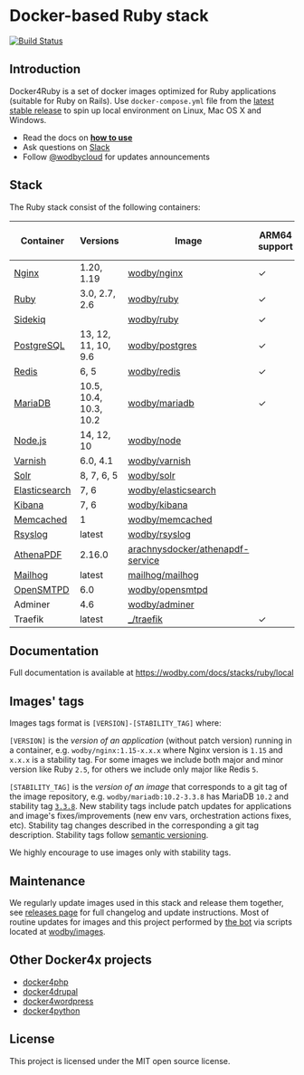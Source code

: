 # Docker-based Ruby stack

[![Build Status](https://github.com/wodby/docker4ruby/workflows/Run%20tests/badge.svg)](https://github.com/wodby/docker4ruby/actions)

## Introduction

Docker4Ruby is a set of docker images optimized for Ruby applications (suitable for Ruby on Rails). Use `docker-compose.yml` file from the [latest stable release](https://github.com/wodby/docker4ruby/releases) to spin up local environment on Linux, Mac OS X and Windows. 

* Read the docs on [**how to use**](https://wodby.com/docs/stacks/ruby/local#usage)
* Ask questions on [Slack](http://slack.wodby.com/)
* Follow [@wodbycloud](https://twitter.com/wodbycloud) for updates announcements

## Stack

The Ruby stack consist of the following containers:

| Container       | Versions                | Image                              | ARM64 support | Enabled by default |
| -------------   | ----------------        | ---------------------------------- | ------------- | ------- |
| [Nginx]         | 1.20, 1.19              | [wodby/nginx]                      | ✓             | ✓       |
| [Ruby]          | 3.0, 2.7, 2.6           | [wodby/ruby]                       | ✓             | ✓       |
| [Sidekiq]       |                         | [wodby/ruby]                       | ✓             |         |
| [PostgreSQL]    | 13, 12, 11, 10, 9.6     | [wodby/postgres]                   | ✓             | ✓       |
| [Redis]         | 6, 5                    | [wodby/redis]                      | ✓             | ✓       |
| [MariaDB]       | 10.5, 10.4, 10.3, 10.2  | [wodby/mariadb]                    | ✓             |         |
| [Node.js]       | 14, 12, 10              | [wodby/node]                       |               |         |
| [Varnish]       | 6.0, 4.1                | [wodby/varnish]                    |               |         |
| [Solr]          | 8, 7, 6, 5              | [wodby/solr]                       |               |         |
| [Elasticsearch] | 7, 6                    | [wodby/elasticsearch]              |               |         |
| [Kibana]        | 7, 6                    | [wodby/kibana]                     |               |         |
| [Memcached]     | 1                       | [wodby/memcached]                  |               |         |
| [Rsyslog]       | latest                  | [wodby/rsyslog]                    |               |         |
| [AthenaPDF]     | 2.16.0                  | [arachnysdocker/athenapdf-service] |               |         |
| [Mailhog]       | latest                  | [mailhog/mailhog]                  |               | ✓       |
| [OpenSMTPD]     | 6.0                     | [wodby/opensmtpd]                  |               |         |
| Adminer         | 4.6                     | [wodby/adminer]                    |               |         |
| Traefik         | latest                  | [_/traefik]                        | ✓             | ✓       |
                                                                                                 
## Documentation                                                                                 
                                                                                                 
Full documentation is available at https://wodby.com/docs/stacks/ruby/local             

## Images' tags

Images tags format is `[VERSION]-[STABILITY_TAG]` where:

`[VERSION]` is the _version of an application_ (without patch version) running in a container, e.g. `wodby/nginx:1.15-x.x.x` where Nginx version is `1.15` and `x.x.x` is a stability tag. For some images we include both major and minor version like Ruby `2.5`, for others we include only major like Redis `5`. 

`[STABILITY_TAG]` is the _version of an image_ that corresponds to a git tag of the image repository, e.g. `wodby/mariadb:10.2-3.3.8` has MariaDB `10.2` and stability tag [`3.3.8`](https://github.com/wodby/mariadb/releases/tag/3.3.8). New stability tags include patch updates for applications and image's fixes/improvements (new env vars, orchestration actions fixes, etc). Stability tag changes described in the corresponding a git tag description. Stability tags follow [semantic versioning](https://semver.org/).

We highly encourage to use images only with stability tags.

## Maintenance

We regularly update images used in this stack and release them together, see [releases page](https://github.com/wodby/docker4ruby/releases) for full changelog and update instructions. Most of routine updates for images and this project performed by [the bot](https://github.com/wodbot) via scripts located at [wodby/images](https://github.com/wodby/images).

## Other Docker4x projects

* [docker4php](https://github.com/wodby/docker4php)
* [docker4drupal](https://github.com/wodby/docker4drupal)
* [docker4wordpress](https://github.com/wodby/docker4wordpress)
* [docker4python](https://github.com/wodby/docker4python)

## License

This project is licensed under the MIT open source license.

[AthenaPDF]: https://wodby.com/docs/stacks/ruby/containers#athenapdf
[Elasticsearch]: https://wodby.com/docs/stacks/elasticsearch
[Kibana]: https://wodby.com/docs/stacks/elasticsearch
[Mailhog]: https://wodby.com/docs/stacks/ruby/containers#mailhog
[MariaDB]: https://wodby.com/docs/stacks/ruby/containers#mariadb
[Memcached]: https://wodby.com/docs/stacks/ruby/containers#memcached
[Nginx]: https://wodby.com/docs/stacks/ruby/containers#nginx
[Node.js]: https://wodby.com/docs/stacks/ruby/containers#node
[OpenSMTPD]: https://wodby.com/docs/stacks/ruby/containers#opensmtpd
[PostgreSQL]: https://wodby.com/docs/stacks/ruby/containers#postgres
[Redis]: https://wodby.com/docs/stacks/ruby/containers#redis
[Rsyslog]: https://wodby.com/docs/stacks/ruby/containers#rsyslog
[Ruby]: https://wodby.com/docs/stacks/ruby/containers#ruby
[Sidekiq]: https://wodby.com/docs/stacks/ruby/containers#sidekiq
[Solr]: https://wodby.com/docs/stacks/solr
[Varnish]: https://wodby.com/docs/stacks/ruby/containers#varnish

[_/traefik]: https://hub.docker.com/_/traefik
[arachnysdocker/athenapdf-service]: https://hub.docker.com/r/arachnysdocker/athenapdf-service
[blackfire/blackfire]: https://hub.docker.com/r/blackfire/blackfire
[mailhog/mailhog]: https://hub.docker.com/r/mailhog/mailhog
[wodby/adminer]: https://hub.docker.com/r/wodby/adminer
[wodby/elasticsearch]: https://github.com/wodby/elasticsearch
[wodby/kibana]: https://github.com/wodby/kibana
[wodby/mariadb]: https://github.com/wodby/mariadb
[wodby/memcached]: https://github.com/wodby/memcached
[wodby/nginx]: https://github.com/wodby/nginx
[wodby/node]: https://github.com/wodby/node
[wodby/opensmtpd]: https://github.com/wodby/opensmtpd
[wodby/postgres]: https://github.com/wodby/postgres
[wodby/redis]: https://github.com/wodby/redis
[wodby/rsyslog]: https://hub.docker.com/r/wodby/rsyslog
[wodby/ruby]: https://github.com/wodby/ruby
[wodby/solr]: https://github.com/wodby/solr
[wodby/varnish]: https://github.com/wodby/varnish
